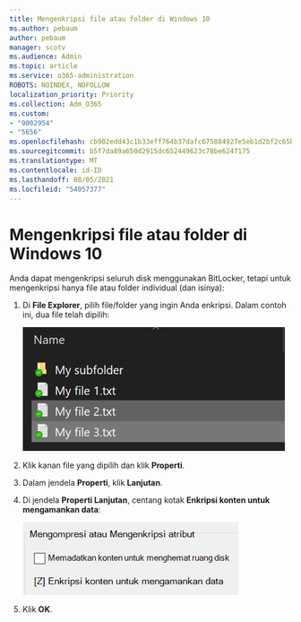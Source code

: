 ```yaml
---
title: Mengenkripsi file atau folder di Windows 10
ms.author: pebaum
author: pebaum
manager: scotv
ms.audience: Admin
ms.topic: article
ms.service: o365-administration
ROBOTS: NOINDEX, NOFOLLOW
localization_priority: Priority
ms.collection: Adm_O365
ms.custom:
- "9002954"
- "5656"
ms.openlocfilehash: cb902edd43c1b33eff764b37dafc675884927e5eb1d2bf2c65bb2e826a822583
ms.sourcegitcommit: b5f7da89a650d2915dc652449623c78be6247175
ms.translationtype: MT
ms.contentlocale: id-ID
ms.lasthandoff: 08/05/2021
ms.locfileid: "54057377"
---
```

# <a name="encrypt-files-or-folder-in-windows-10"></a>Mengenkripsi file atau folder di Windows 10

Anda dapat mengenkripsi seluruh disk menggunakan BitLocker, tetapi untuk mengenkripsi hanya file atau folder individual (dan isinya):

1. Di **File Explorer**, pilih file/folder yang ingin Anda enkripsi. Dalam contoh ini, dua file telah dipilih:

    ![Memilih file atau folder untuk mengenkripsi](media/select-for-encrypting.png)

2. Klik kanan file yang dipilih dan klik **Properti**.

3. Dalam jendela **Properti**, klik **Lanjutan**.

4. Di jendela **Properti Lanjutan**, centang kotak **Enkripsi konten untuk mengamankan data**:

    ![Mengenkripsi konten](media/encrypt-contents.png)

5. Klik **OK**.
